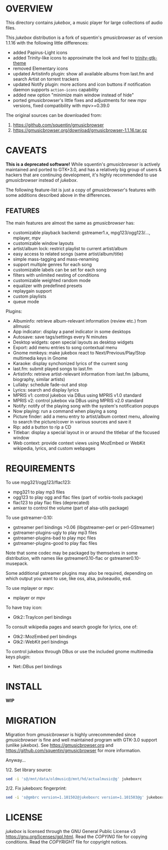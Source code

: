 OVERVIEW
========

This directory contains *jukebox*, a music player for large
collections of audio files.

This *jukebox* distribution is a fork of squentin's *gmusicbrowser* as
of version 1.1.16 with the following little differences:
  * added Papirus-Light icons
  * added Trinity-like icons to approximate the look and feel to
    [trinity-gtk-theme](https://github.com/zeppe-lin/trinity-gtk-theme)
  * removed Elementary icons
  * updated Artistinfo plugin: show all available albums from last.fm
    and search Artist on torrent trackers
  * updated Notify plugin: more actions and icon buttons if
    notification daemon supports `action-icons` capability
  * added new option "minimize main window instead of hide"
  * ported gmusicbrowser's little fixes and adjustments for new mpv
    versions, fixed compatibility with mpv>=0.39.0

The original sources can be downloaded from:
  1. https://github.com/squentin/gmusicbrowser
  2. https://gmusicbrowser.org/download/gmusicbrowser-1.1.16.tar.gz


CAVEATS
=======

**This is a deprecated software!**
While squentin's *gmusicbrowser* is actively maintained and ported to
GTK+3.0, and has a relatively big group of users & hackers that are
continuing development, it's highly recommended to use *gmusicbrowser*
instead of *jukebox*.

The following feature-list is just a copy of *gmusicbrowser*'s
features with some additions described above in the differences.


FEATURES
--------
The main features are almost the same as *gmusicbrowser* has:
  * customizable playback backend:
    gstreamer1.x, mpg123/ogg123/..., mplayer, mpv
  * customizable window layouts
  * artist/album lock: restrict playlist to current artist/album
  * easy access to related songs (same artist/album/title)
  * simple mass-tagging and mass-renaming
  * support multiple genres for each song
  * customizable labels can be set for each song
  * filters with unlimited nesting of conditions
  * customizable weighted random mode
  * equalizer with predefined presets
  * replaygain support
  * custom playlists
  * queue mode

Plugins:
  * Albuminfo: retrieve album-relevant information (review etc.) from
    allmusic
  * App indicator: display a panel indicator in some desktops
  * Autosave: save tags/settings every N minutes
  * Desktop widgets: open special layouts as desktop widgets
  * Export: add menu entries to song contextual menu
  * Gnome mmkeys: make jukebox react to Next/Previous/Play/Stop
    multimedia keys in Gnome
  * Karaoke: display synchonized lyrics of the current song
  * last.fm: submit played songs to last.fm
  * Artistinfo: retrieve artist-relevant information from last.fm
    (albums, biography, similar artists)
  * Lullaby: schedule fade-out and stop
  * Lyrics: search and display lyrics
  * MPRIS v1: control jukebox via DBus using MPRIS v1.0 standard
  * MPRIS v2: control jukebox via DBus using MPRIS v2.0 standard
  * Notify: notify of the playing song with the system's notification
    popups
  * Now playing: run a command when playing a song
  * Picture finder: add a menu entry to artist/album context menu,
    allowing to search the picture/cover in various sources and save
    it
  * Rip: add a button to rip a CD
  * Titlebar: display a special layout in or around the titlebar of
    the focused window
  * Web context: provide context views using MozEmbed or WebKit
    wikipedia, lyrics, and custom webpages


REQUIREMENTS
============

To use mpg321/ogg123/flac123:
  * mpg321 to play mp3 files
  * ogg123 to play ogg and flac files (part of vorbis-tools package)
  * flac123 to play flac files (deprecated)
  * amixer to control the volume (part of alsa-utils package)

To use gstreamer-0.10:
  * gstreamer perl bindings >0.06 (libgstreamer-perl or
    perl-GStreamer)
  * gstreamer-plugins-ugly to play mp3 files
  * gstreamer-plugins-bad to play mpc files
  * gstreamer-plugins-good to play flac files

  Note that some codec may be packaged by themselves in some
  distribution, with names like gstreamer0.10-flac or
  gstreamer0.10-musepack.

  Some additional gstreamer plugins may also be required, depending on
  which output you want to use, like oss, alsa, pulseaudio, esd.

To use mplayer or mpv:
  * mplayer or mpv

To have tray icon:
  * Gtk2::TrayIcon perl bindings

To consult wikipedia pages and search google for lyrics, one of:
  * Gtk2::MozEmbed perl bindings
  * Gtk2::WebKit perl bindings

To control jukebox through DBus or use the included gnome multimedia
keys plugin:
  * Net::DBus perl bindings


INSTALL
=======

**WIP**


MIGRATION
=========

Migration from *gmusicbrowser* is highly unrecommended since
*gmusicbrowser* is fine and well maintained program with GTK-3.0
support (unlike jukebox).  See https://gmusicbrowser.org and
https://github.com/squentin/gmusicbrowser for more information.

Anyway...

1/2. Set library source:
```sh
sed -i 's@/mnt/data/oldmusic@/mnt/hd/actualmusic@g' jukeboxrc
```

2/2. Fix jukeboxrc fingerprint:
```sh
sed -i 's@gmbrc version=1.101502@jukeboxrc version=1.101503@g' jukeboxrc
```


LICENSE
=======

*jukebox* is licensed through the GNU General Public License v3
<https://gnu.org/licenses/gpl.html>.
Read the *COPYING* file for copying conditions.
Read the *COPYRIGHT* file for copyright notices.
